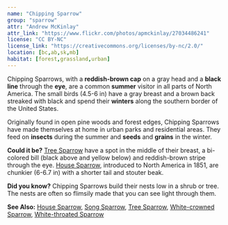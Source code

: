 ```yaml
---
name: "Chipping Sparrow"
group: "sparrow"
attr: "Andrew McKinlay"
attr_link: "https://www.flickr.com/photos/apmckinlay/27034486241"
license: "CC BY-NC"
license_link: "https://creativecommons.org/licenses/by-nc/2.0/"
location: [bc,ab,sk,mb]
habitat: [forest,grassland,urban]
---
```

Chipping Sparrows, with a **reddish-brown cap** on a gray head and a **black line** through the **eye**, are a common **summer** visitor in all parts of North America. The small birds (4.5-6 in) have a gray breast and a brown back streaked with black and spend their **winters** along the southern border of the United States.

Originally found in open pine woods and forest edges, Chipping Sparrows have made themselves at home in urban parks and residential areas. They feed on **insects** during the summer and **seeds** and **grains** in the winter.

**Could it be?** [Tree Sparrow](/birds/treespar/) have a spot in the middle of their breast, a bi-colored bill (black above and yellow below) and reddish-brown stripe through the eye. [House Sparrow](/birds/houspar/), introduced to North America in 1851, are chunkier (6-6.7 in) with a shorter tail and stouter beak.

**Did you know?** Chipping Sparrows build their nests low in a shrub or tree. The nests are often so flimsily made that you can see light through them.

<!-- generated, do not edit -->
**See Also:**
[House Sparrow](/birds/houspar/),
[Song Sparrow](/birds/songspar/),
[Tree Sparrow](/birds/treespar/),
[White-crowned Sparrow](/birds/whitecspar/),
[White-throated Sparrow](/birds/whitetspar/)
